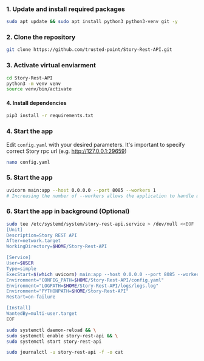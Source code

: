 
### 1. Update and install required packages
```bash
sudo apt update && sudo apt install python3 python3-venv git -y
```
### 2. Clone the repository
```bash
git clone https://github.com/trusted-point/Story-Rest-API.git
```
### 3. Activate virtual enviarment
```bash
cd Story-Rest-API
python3 -m venv venv
source venv/bin/activate
```
#### 4. Install dependencies
```bash
pip3 install -r requirements.txt
```
### 4. Start the app
Edit `config.yaml` with your desired parameters. 
It's important to specify correct Story rpc url (e.g. http://127.0.0.1:29659)
```bash
nano config.yaml
```
### 5. Start the app
```bash
uvicorn main:app --host 0.0.0.0 --port 8085 --workers 1
# Increasing the number of --workers allows the application to handle more concurrent requests
```
### 6. Start the app in background (Optional)
```bash
sudo tee /etc/systemd/system/story-rest-api.service > /dev/null <<EOF
[Unit]
Description=Story REST API
After=network.target
WorkingDirectory=$HOME/Story-Rest-API

[Service]
User=$USER
Type=simple
ExecStart=$(which uvicorn) main:app --host 0.0.0.0 --port 8085 --workers 1
Environment="CONFIG_PATH=$HOME/Story-Rest-API/config.yaml"
Environment="LOGPATH=$HOME/Story-Rest-API/logs/logs.log"
Environment="PYTHONPATH=$HOME/Story-Rest-API"
Restart=on-failure

[Install]
WantedBy=multi-user.target
EOF
```
```bash
sudo systemctl daemon-reload && \
sudo systemctl enable story-rest-api && \
sudo systemctl start story-rest-api
```
```bash
sudo journalctl -u story-rest-api -f -o cat
```
